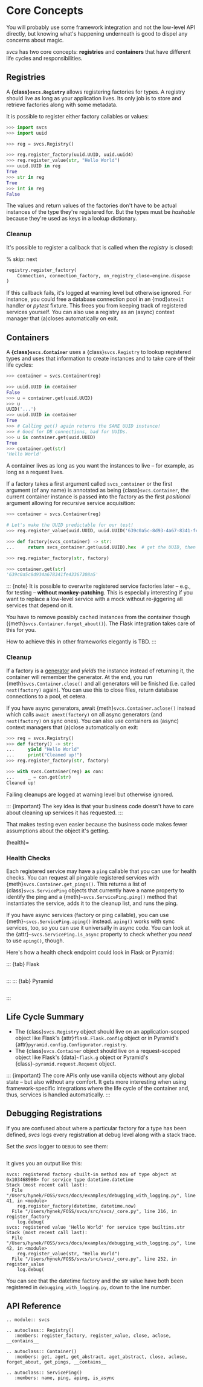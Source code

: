 # Core Concepts

You will probably use some framework integration and not the low-level API directly, but knowing what's happening underneath is good to dispel any concerns about magic.

*svcs* has two core concepts: **registries** and **containers** that have different life cycles and responsibilities.


## Registries

A **{class}`svcs.Registry`** allows registering factories for types.
A registry should live as long as your application lives.
Its only job is to store and retrieve factories along with some metadata.

It is possible to register either factory callables or values:

```python
>>> import svcs
>>> import uuid

>>> reg = svcs.Registry()

>>> reg.register_factory(uuid.UUID, uuid.uuid4)
>>> reg.register_value(str, "Hello World")
>>> uuid.UUID in reg
True
>>> str in reg
True
>>> int in reg
False
```

The values and return values of the factories don't have to be actual instances of the type they're registered for.
But the types must be *hashable* because they're used as keys in a lookup dictionary.


### Cleanup

It's possible to register a callback that is called when the *registry* is closed:

% skip: next

```python
registry.register_factory(
    Connection, connection_factory, on_registry_close=engine.dispose
)
```

If this callback fails, it's logged at warning level but otherwise ignored.
For instance, you could free a database connection pool in an {mod}`atexit` handler or *pytest* fixture.
This frees you from keeping track of registered services yourself.
You can also use a registry as an (async) context manager that (a)closes automatically on exit.


## Containers

A **{class}`svcs.Container`** uses a {class}`svcs.Registry` to lookup registered types and uses that information to create instances and to take care of their life cycles:

```python
>>> container = svcs.Container(reg)

>>> uuid.UUID in container
False
>>> u = container.get(uuid.UUID)
>>> u
UUID('...')
>>> uuid.UUID in container
True
>>> # Calling get() again returns the SAME UUID instance!
>>> # Good for DB connections, bad for UUIDs.
>>> u is container.get(uuid.UUID)
True
>>> container.get(str)
'Hello World'
```

A container lives as long as you want the instances to live – for example, as long as a request lives.

If a factory takes a first argument called `svcs_container` or the first argument (of any name) is annotated as being {class}`svcs.Container`, the current container instance is passed into the factory as the first *positional* argument allowing for recursive service acquisition:

```python
>>> container = svcs.Container(reg)

# Let's make the UUID predictable for our test!
>>> reg.register_value(uuid.UUID, uuid.UUID('639c0a5c-8d93-4a67-8341-fe43367308a5'))

>>> def factory(svcs_container) -> str:
...     return svcs_container.get(uuid.UUID).hex  # get the UUID, then work on it

>>> reg.register_factory(str, factory)

>>> container.get(str)
'639c0a5c8d934a678341fe43367308a5'
```

::: {note}
It is possible to overwrite registered service factories later – e.g., for testing – **without monkey-patching**.
This is especially interesting if you want to replace a low-level service with a mock without re-jiggering all services that depend on it.

You have to remove possibly cached instances from the container though ({meth}`svcs.Container.forget_about()`).
The Flask integration takes care of this for you.

How to achieve this in other frameworks elegantly is TBD.
:::


### Cleanup

If a factory is a [generator](https://docs.python.org/3/tutorial/classes.html#generators) and *yields* the instance instead of returning it, the container will remember the generator.
At the end, you run {meth}`svcs.Container.close()` and all generators will be finished (i.e. called `next(factory)` again).
You can use this to close files, return database connections to a pool, et cetera.

If you have async generators, await {meth}`svcs.Container.aclose()` instead which calls `await anext(factory)` on all async generators (and `next(factory)` on sync ones).
You can also use containers as (async) context managers that (a)close automatically on exit:

```python
>>> reg = svcs.Registry()
>>> def factory() -> str:
...     yield "Hello World"
...     print("Cleaned up!")
>>> reg.register_factory(str, factory)

>>> with svcs.Container(reg) as con:
...     _ = con.get(str)
Cleaned up!
```

Failing cleanups are logged at warning level but otherwise ignored.

::: {important}
The key idea is that your business code doesn't have to care about cleaning up services it has requested.
:::

That makes testing even easier because the business code makes fewer assumptions about the object it's getting.

(health)=

### Health Checks

Each registered service may have a `ping` callable that you can use for health checks.
You can request all pingable registered services with {meth}`svcs.Container.get_pings()`.
This returns a list of {class}`svcs.ServicePing` objects that currently have a name property to identify the ping and a {meth}`~svcs.ServicePing.ping()` method that instantiates the service, adds it to the cleanup list, and runs the ping.

If you have async services (factory or ping callable), you can use {meth}`~svcs.ServicePing.aping()` instead.
`aping()` works with sync services, too, so you can use it universally in async code.
You can look at the {attr}`~svcs.ServicePing.is_async` property to check whether you *need* to use `aping()`, though.

Here's how a health check endpoint could look in Flask or Pyramid:

::: {tab} Flask
```{literalinclude} examples/health_check_flask.py
```
:::
::: {tab} Pyramid
```{literalinclude} examples/health_check_pyramid.py
```
:::

## Life Cycle Summary

- The {class}`svcs.Registry` object should live on an application-scoped object like Flask's {attr}`flask.Flask.config` object or in Pyramid's {attr}`pyramid.config.Configurator.registry`.
- The {class}`svcs.Container` object should live on a request-scoped object like Flask's {data}`~flask.g` object or Pyramid's {class}`~pyramid.request.Request` object.


::: {important}
The core APIs only use vanilla objects without any global state – but also without any comfort.
It gets more interesting when using framework-specific integrations where the life cycle of the container and, thus, services is handled automatically.
:::


## Debugging Registrations

If you are confused about where a particular factory for a type has been defined, *svcs* logs every registration at debug level along with a stack trace.

Set the *svcs* logger to `DEBUG` to see them:

```{literalinclude} examples/debugging_with_logging.py
```

It gives you an output like this:

```text
svcs: registered factory <built-in method now of type object at 0x103468980> for service type datetime.datetime
Stack (most recent call last):
  File "/Users/hynek/FOSS/svcs/docs/examples/debugging_with_logging.py", line 41, in <module>
    reg.register_factory(datetime, datetime.now)
  File "/Users/hynek/FOSS/svcs/src/svcs/_core.py", line 216, in register_factory
    log.debug(
svcs: registered value 'Hello World' for service type builtins.str
Stack (most recent call last):
  File "/Users/hynek/FOSS/svcs/docs/examples/debugging_with_logging.py", line 42, in <module>
    reg.register_value(str, "Hello World")
  File "/Users/hynek/FOSS/svcs/src/svcs/_core.py", line 252, in register_value
    log.debug(
```

You can see that the datetime factory and the str value have both been registered in `debugging_with_logging.py`, down to the line number.


## API Reference

```{eval-rst}
.. module:: svcs

.. autoclass:: Registry()
   :members: register_factory, register_value, close, aclose, __contains__

.. autoclass:: Container()
   :members: get, aget, get_abstract, aget_abstract, close, aclose, forget_about, get_pings, __contains__

.. autoclass:: ServicePing()
   :members: name, ping, aping, is_async
```
